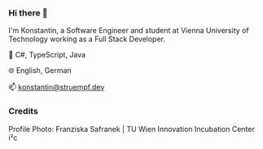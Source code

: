 ### Hi there 👋

I'm Konstantin, a Software Engineer and student at Vienna University of Technology working as a Full Stack Developer.

🔧 C#, TypeScript, Java

🌐 English, German

📫 konstantin@struempf.dev

<!--
**kstruempf/kstruempf** is a ✨ _special_ ✨ repository because its `README.md` (this file) appears on your GitHub profile.

Here are some ideas to get you started:

- 🔭 I’m currently working on ...
- 🌱 I’m currently learning ...
- 👯 I’m looking to collaborate on ...
- 🤔 I’m looking for help with ...
- 💬 Ask me about ...
- 📫 How to reach me: ...
- 😄 Pronouns: ...
- ⚡ Fun fact: ...
-->



### Credits

Profile Photo: Franziska Safranek | TU Wien Innovation Incubation Center i²c
